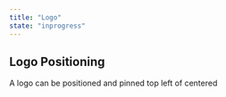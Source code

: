 ```yaml
---
title: "Logo"
state: "inprogress"
---
```


Logo Positioning
--

A logo can be positioned and pinned top left of centered
